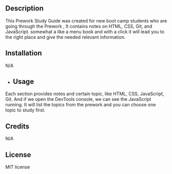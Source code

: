 <Prework Study Guide Webpage>

## Description

This Prework Study Guide was created for new boot camp students who are going through the Prework , It contains notes on HTML, CSS, Git, and JavaScript. somewhat a like a menu book and with a click it will lead you to the right  place and give the needed relevant information.


## Installation

 N/A

- ## Usage

 Each section provides notes and certain topic, like HTML, CSS, JavaScript, Git. And if we open the DevTools console, we can see the JavaScript running. It will list the topics from the prework and you can choose one topic to study first. 

## Credits 

 N/A

## License

MIT license



